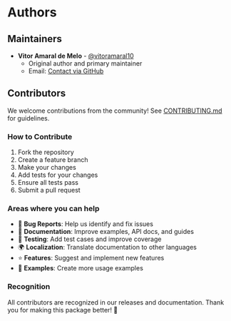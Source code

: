 # Authors

## Maintainers

- **Vitor Amaral de Melo** - [@vitoramaral10](https://github.com/vitoramaral10)
  - Original author and primary maintainer
  - Email: [Contact via GitHub](https://github.com/vitoramaral10)

## Contributors

We welcome contributions from the community! See [CONTRIBUTING.md](CONTRIBUTING.md) for guidelines.

### How to Contribute

1. Fork the repository
2. Create a feature branch
3. Make your changes
4. Add tests for your changes
5. Ensure all tests pass
6. Submit a pull request

### Areas where you can help

- 🐛 **Bug Reports**: Help us identify and fix issues
- 📝 **Documentation**: Improve examples, API docs, and guides  
- 🧪 **Testing**: Add test cases and improve coverage
- 🌍 **Localization**: Translate documentation to other languages
- ⭐ **Features**: Suggest and implement new features
- 🎨 **Examples**: Create more usage examples

### Recognition

All contributors are recognized in our releases and documentation. Thank you for making this package better! 🙏
